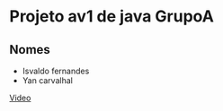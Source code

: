 # Projeto av1 de java GrupoA

## Nomes

* Isvaldo fernandes
* Yan carvalhal


[Video]('https://www.youtube.com/watch?v=K3rwMnMSFdE')

